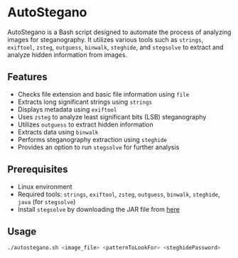 # AutoStegano

AutoStegano is a Bash script designed to automate the process of analyzing images for steganography. It utilizes various tools such as `strings`, `exiftool`, `zsteg`, `outguess`, `binwalk`, `steghide`, and `stegsolve` to extract and analyze hidden information from images.

## Features

- Checks file extension and basic file information using `file`
- Extracts long significant strings using `strings`
- Displays metadata using `exiftool`
- Uses `zsteg` to analyze least significant bits (LSB) steganography
- Utilizes `outguess` to extract hidden information
- Extracts data using `binwalk`
- Performs steganography extraction using `steghide`
- Provides an option to run `stegsolve` for further analysis

## Prerequisites

- Linux environment
- Required tools: `strings`, `exiftool`, `zsteg`, `outguess`, `binwalk`, `steghide`, `java` (for `stegsolve`)
- Install `stegsolve` by downloading the JAR file from [here](http://www.caesum.com/handbook/Stegsolve.jar)

## Usage

```bash
./autostegano.sh <image_file> <patternToLookFor> <steghidePassword>
